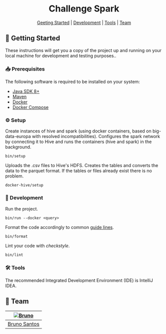 [bruno]: https://github.com/BrunoXBSantos
[bruno-pic]: https://github.com/BrunoXBSantos.png?size=120

<div align="center">

# Challenge Spark

[Geeting Started](#rocket-getting-started)
|
[Development](#hammer-development)
|
[Tools](#hammer_and_wrench-tools)
|
[Team](#busts_in_silhouette-team)

</div>

## :rocket: Getting Started

These instructions will get you a copy of the project up and running on your
local machine for development and testing purposes..

### :inbox_tray: Prerequisites

The following software is required to be installed on your system:

- [Java SDK 8+](https://openjdk.java.net/)
- [Maven](https://maven.apache.org/maven-features.html)
- [Docker](https://docs.docker.com/get-docker/)
- [Docker Compose](https://docs.docker.com/compose/install/)

### :gear: Setup

Create instances of hive and spark (using docker containers, based on big-data-europa with resolved incompatibilities).
Configures the spark network by connecting it to Hive and runs the containers (hive and spark) in the background.

```
bin/setup
```

Uploads the .csv files to Hive's HDFS. Creates the tables and converts the data to the parquet format. If the tables or
files already exist there is no problem.

```
docker-hive/setup
```

### :hammer: Development

Run the project.

```
bin/run --docker <query>
```

Format the code accordingly to common [guide lines](https://github.com/google/google-java-format).

```
bin/format
```

Lint your code with _checkstyle_.

```
bin/lint
```

### :hammer_and_wrench: Tools

The recommended Integrated Development Environment (IDE) is IntelliJ IDEA.

## :busts_in_silhouette: Team

| [![Bruno][bruno-pic]][bruno] | 
| :--------------------------: | 
|    [Bruno Santos][bruno]     |  

